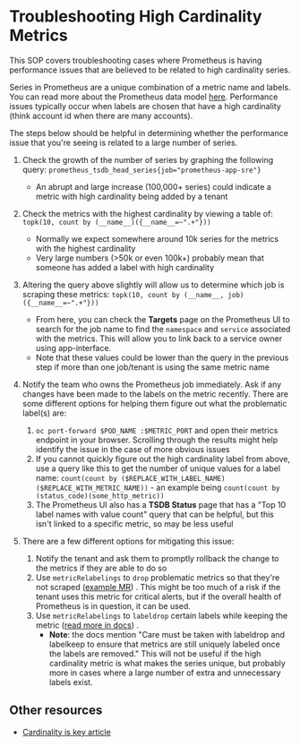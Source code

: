 # Troubleshooting High Cardinality Metrics

This SOP covers troubleshooting cases where Prometheus is having performance issues
that are believed to be related to high cardinality series.

Series in Prometheus are a unique combination of a metric name and labels. You can read
more about the Prometheus data
model [here](https://prometheus.io/docs/concepts/data_model/). Performance issues
typically occur when labels are chosen that have a high cardinality (think account id
when there are many accounts).

The steps below should be helpful in determining whether the performance issue that
you're seeing is related to a large number of series.

1. Check the growth of the number of series by graphing the following
   query: `prometheus_tsdb_head_series{job="prometheus-app-sre"}`
    * An abrupt and large increase (100,000+ series) could indicate a metric with high
      cardinality being added by a tenant


2. Check the metrics with the highest cardinality by viewing a table
   of: `topk(10, count by (__name__)({__name__=~".+"}))`
    * Normally we expect somewhere around 10k series for the metrics with the highest
      cardinality
    * Very large numbers (>50k or even 100k+) probably mean that someone has added a
      label with high cardinality


3. Altering the query above slightly will allow us to determine which job is scraping
   these metrics: `topk(10, count by (__name__, job)({__name__=~".+"}))`
    * From here, you can check the **Targets** page on the Prometheus UI to search for
      the job name to find the `namespace` and `service` associated with the metrics.
      This will allow you to link back to a service owner using app-interface.
    * Note that these values could be lower than the query in the previous step if more
      than one job/tenant is using the same metric name


4. Notify the team who owns the Prometheus job immediately. Ask if any changes have been
   made to the labels on the metric recently. There are some different options for
   helping them figure out what the problematic label(s) are:
    1. `oc port-forward $POD_NAME :$METRIC_PORT` and open their metrics endpoint in your
       browser. Scrolling through the results might help identify the issue in the case
       of more obvious issues
    2. If you cannot quickly figure out the high cardinality label from above, use a
       query like this to get the number of unique values for a label
       name: `count(count by ($REPLACE_WITH_LABEL_NAME)($REPLACE_WITH_METRIC_NAME))` -
       an example being `count(count by (status_code)(some_http_metric))`
    3. The Prometheus UI also has a **TSDB Status** page that has a "Top 10 label names
       with value count" query that can be helpful, but this isn't linked to a specific
       metric, so may be less useful


5. There are a few different options for mitigating this issue:
    1. Notify the tenant and ask them to promptly rollback the change to the metrics if
       they are able to do so
    2. Use `metricRelabelings` to `drop` problematic metrics so that they're not
       scraped ([example MR](https://gitlab.cee.redhat.com/service/app-interface/-/merge_requests/48104/diffs))
       . This might be too much of a risk if the tenant uses this metric for critical
       alerts, but if the overall health of Prometheus is in question, it can be used.
    3. Use `metricRelabelings` to `labeldrop` certain labels while keeping the
       metric ([read more in docs](https://prometheus.io/docs/prometheus/latest/configuration/configuration/#relabel_config))
       .
        * **Note**: the docs mention "Care must be taken with labeldrop and labelkeep to
          ensure that metrics are still uniquely labeled once the labels are removed."
          This will not be useful if the high cardinality metric is what makes the
          series unique, but probably more in cases where a large number of extra and
          unnecessary labels exist.

## Other resources

* [Cardinality is key article](https://www.robustperception.io/cardinality-is-key)
